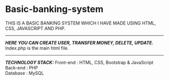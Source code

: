 # Basic-banking-system
THIS IS A BASIC BANKING SYSTEM WHICH I HAVE MADE USING HTML, CSS, JAVASCRIPT AND PHP.
****************************************************************
*************HERE YOU CAN CREATE USER, TRANSFER MONEY, DELETE, UPDATE.*************</br>
Index.php is the main html file.
***************************************************
***TECHNOLOGY STACK:***
Front-end : HTML, CSS, Bootstrap & JavaScript</br>
Back-end : PHP</br>
Database : MySQL</br>
